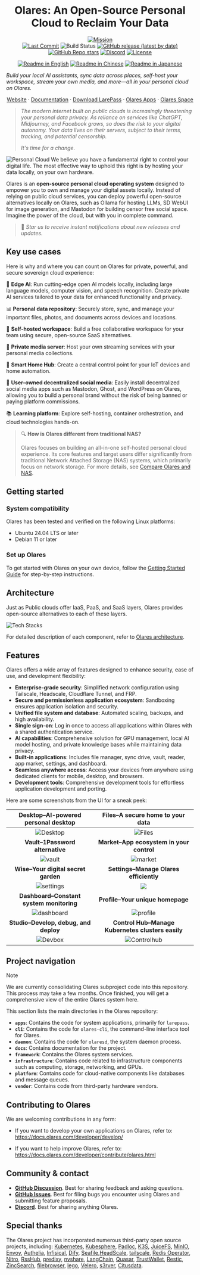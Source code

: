 <div align="center">

# Olares: An Open-Source Personal Cloud to Reclaim Your Data<!-- omit in toc -->

[![Mission](https://img.shields.io/badge/Mission-Let%20people%20own%20their%20data%20again-purple)](#)<br/>
[![Last Commit](https://img.shields.io/github/last-commit/beclab/olares)](https://github.com/beclab/olares/commits/main)
![Build Status](https://github.com/beclab/olares/actions/workflows/release-daily.yaml/badge.svg)
[![GitHub release (latest by date)](https://img.shields.io/github/v/release/beclab/olares)](https://github.com/beclab/olares/releases)
[![GitHub Repo stars](https://img.shields.io/github/stars/beclab/olares?style=social)](https://github.com/beclab/olares/stargazers)
[![Discord](https://img.shields.io/badge/Discord-7289DA?logo=discord&logoColor=white)](https://discord.com/invite/BzfqrgQPDK)
[![License](https://img.shields.io/badge/License-Olares-darkblue)](https://github.com/beclab/olares/blob/main/LICENSE.md)

<p>
  <a href="./README.md"><img alt="Readme in English" src="https://img.shields.io/badge/English-FFFFFF"></a>
  <a href="./README_CN.md"><img alt="Readme in Chinese" src="https://img.shields.io/badge/简体中文-FFFFFF"></a>
  <a href="./README_JP.md"><img alt="Readme in Japanese" src="https://img.shields.io/badge/日本語-FFFFFF"></a>
</p>

</div>

*Build your local AI assistants, sync data across places, self-host your workspace, stream your own media, and more—all in your personal cloud on Olares.*

<p align="center">
  <a href="https://olares.com">Website</a> ·
  <a href="https://docs.olares.com">Documentation</a> ·
  <a href="https://olares.com/larepass">Download LarePass</a> ·
  <a href="https://github.com/beclab/apps">Olares Apps</a> ·
  <a href="https://space.olares.com">Olares Space</a>
</p>

>*The modern internet built on public clouds is increasingly threatening your personal data privacy. As reliance on services like ChatGPT, Midjourney, and Facebook grows, so does the risk to your digital autonomy. Your data lives on their servers, subject to their terms, tracking, and potential censorship.*
>
>*It's time for a change.* 

![Personal Cloud](https://file.bttcdn.com/github/olares/public-cloud-to-personal-cloud.jpg)
We believe you have a fundamental right to control your digital life. The most effective way to uphold this right is by hosting your data locally, on your own hardware.

Olares is an **open-source personal cloud operating system** designed to empower you to own and manage your digital assets locally. Instead of relying on public cloud services, you can deploy powerful open-source alternatives locally on Olares, such as Ollama for hosting LLMs, SD WebUI for image generation, and Mastodon for building censor free social space. Imagine the power of the cloud, but with you in complete command.

> 🌟 *Star us to receive instant notifications about new releases and updates.* 

## Key use cases

Here is why and where you can count on Olares for private, powerful, and secure sovereign cloud experience:

🤖 **Edge AI**: Run cutting-edge open AI models locally, including large language models, computer vision, and speech recognition. Create private AI services tailored to your data for enhanced functionality and privacy. <br>

📊 **Personal data repository**: Securely store, sync, and manage your important files, photos, and documents across devices and locations.<br>

🚀 **Self-hosted workspace**: Build a free collaborative workspace for your team using secure, open-source SaaS alternatives.<br>

🎥 **Private media server**: Host your own streaming services with your personal media collections. <br>

🏡 **Smart Home Hub**: Create a central control point for your IoT devices and home automation. <br>

🤝 **User-owned decentralized social media**: Easily install decentralized social media apps such as Mastodon, Ghost, and WordPress on Olares, allowing you to build a personal brand without the risk of being banned or paying platform commissions.<br>

📚 **Learning platform**: Explore self-hosting, container orchestration, and cloud technologies hands-on.

> 🔍 **How is Olares different from traditional NAS?**
>
> Olares focuses on building an all-in-one self-hosted personal cloud experience. Its core features and target users differ significantly from traditional Network Attached Storage (NAS) systems, which primarily focus on network storage. For more details, see [Compare Olares and NAS](https://docs.olares.com/manual/olares-vs-nas.html).

## Getting started

### System compatibility

Olares has been tested and verified on the following Linux platforms:

- Ubuntu 24.04 LTS or later
- Debian 11 or later

### Set up Olares
To get started with Olares on your own device, follow the [Getting Started Guide](https://docs.olares.com/manual/get-started/) for step-by-step instructions.

## Architecture 

Just as Public clouds offer IaaS, PaaS, and SaaS layers, Olares provides open-source alternatives to each of these layers.

  ![Tech Stacks](https://file.bttcdn.com/github/terminus/v2/tech-stack-olares.jpeg)

 For detailed description of each component, refer to [Olares architecture](https://docs.olares.com/manual/system-architecture.html).

## Features

Olares offers a wide array of features designed to enhance security, ease of use, and development flexibility:

- **Enterprise-grade security**: Simplified network configuration using Tailscale, Headscale, Cloudflare Tunnel, and FRP.
- **Secure and permissionless application ecosystem**: Sandboxing ensures application isolation and security.
- **Unified file system and database**: Automated scaling, backups, and high availability.
- **Single sign-on**: Log in once to access all applications within Olares with a shared authentication service.
- **AI capabilities**: Comprehensive solution for GPU management, local AI model hosting, and private knowledge bases while maintaining data privacy.
- **Built-in applications**: Includes file manager, sync drive, vault, reader, app market, settings, and dashboard.
- **Seamless anywhere access**: Access your devices from anywhere using dedicated clients for mobile, desktop, and browsers.
- **Development tools**: Comprehensive development tools for effortless application development and porting.

Here are some screenshots from the UI for a sneak peek:

| **Desktop–AI-powered personal desktop**     |  **Files–A secure home to your data**
| :--------: | :-------: |
| ![Desktop](https://file.bttcdn.com/github/terminus/v2/desktop.jpg) | ![Files](https://file.bttcdn.com/github/terminus/v2/files.jpg) |
| **Vault–1Password alternative**|**Market–App ecosystem in your control** |
| ![vault](https://file.bttcdn.com/github/terminus/v2/vault.jpg) | ![market](https://file.bttcdn.com/github/terminus/v2/market.jpg) |
|**Wise–Your digital secret garden** | **Settings–Manage Olares efficiently** |
| ![settings](https://file.bttcdn.com/github/terminus/v2/wise.jpg) | ![](https://file.bttcdn.com/github/terminus/v2/settings.jpg) |
|**Dashboard–Constant system monitoring**  | **Profile–Your unique homepage** |
| ![dashboard](https://file.bttcdn.com/github/terminus/v2/dashboard.jpg) | ![profile](https://file.bttcdn.com/github/terminus/v2/profile.jpg) |
| **Studio–Develop, debug, and deploy**|**Control Hub–Manage Kubernetes clusters easily**  |
| ![Devbox](https://file.bttcdn.com/github/terminus/v2/devbox.jpg) | ![Controlhub](https://file.bttcdn.com/github/terminus/v2/controlhub.jpg)|

## Project navigation

> [!NOTE]  
> We are currently consolidating Olares subproject code into this repository. This process may take a few months. Once finished, you will get a comprehensive view of the entire Olares system here.


This section lists the main directories in the Olares repository:

* **`apps`**: Contains the code for system applications, primarily for `larepass`.
* **`cli`**: Contains the code for `olares-cli`, the command-line interface tool for Olares.
* **`daemon`**: Contains the code for `olaresd`, the system daemon process.
* **`docs`**: Contains documentation for the project.
* **`framework`**: Contains the Olares system services.
* **`infrastructure`**: Contains code related to infrastructure components such as computing, storage, networking, and GPUs.
* **`platform`**: Contains code for cloud-native components like databases and message queues.
* **`vendor`**: Contains code from third-party hardware vendors.

## Contributing to Olares

We are welcoming contributions in any form:

- If you want to develop your own applications on Olares, refer to:<br>
https://docs.olares.com/developer/develop/


- If you want to help improve Olares, refer to:<br>
https://docs.olares.com/developer/contribute/olares.html

## Community & contact

* [**GitHub Discussion**](https://github.com/beclab/olares/discussions). Best for sharing feedback and asking questions.
* [**GitHub Issues**](https://github.com/beclab/olares/issues). Best for filing bugs you encounter using Olares and submitting feature proposals. 
* [**Discord**](https://discord.com/invite/BzfqrgQPDK). Best for sharing anything Olares.

## Special thanks

The Olares project has incorporated numerous third-party open source projects, including: [Kubernetes](https://kubernetes.io/), [Kubesphere](https://github.com/kubesphere/kubesphere), [Padloc](https://padloc.app/), [K3S](https://k3s.io/), [JuiceFS](https://github.com/juicedata/juicefs), [MinIO](https://github.com/minio/minio), [Envoy](https://github.com/envoyproxy/envoy), [Authelia](https://github.com/authelia/authelia), [Infisical](https://github.com/Infisical/infisical), [Dify](https://github.com/langgenius/dify), [Seafile](https://github.com/haiwen/seafile),[HeadScale](https://headscale.net/), [tailscale](https://tailscale.com/), [Redis Operator](https://github.com/spotahome/redis-operator), [Nitro](https://nitro.jan.ai/), [RssHub](http://rsshub.app/), [predixy](https://github.com/joyieldInc/predixy), [nvshare](https://github.com/grgalex/nvshare), [LangChain](https://www.langchain.com/), [Quasar](https://quasar.dev/), [TrustWallet](https://trustwallet.com/), [Restic](https://restic.net/), [ZincSearch](https://zincsearch-docs.zinc.dev/), [filebrowser](https://filebrowser.org/), [lego](https://go-acme.github.io/lego/), [Velero](https://velero.io/), [s3rver](https://github.com/jamhall/s3rver), [Citusdata](https://www.citusdata.com/).
